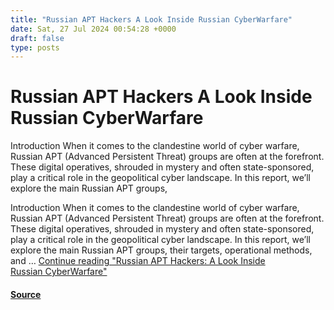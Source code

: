 ```yaml
---
title: "Russian APT Hackers A Look Inside Russian CyberWarfare"
date: Sat, 27 Jul 2024 00:54:28 +0000
draft: false
type: posts
---
```

# Russian APT Hackers A Look Inside Russian CyberWarfare





Introduction When it comes to the clandestine world of cyber warfare, Russian APT (Advanced Persistent Threat) groups are often at the forefront. These digital operatives, shrouded in mystery and often state-sponsored, play a critical role in the geopolitical cyber landscape. In this report, we’ll explore the main Russian APT groups,

Introduction When it comes to the clandestine world of cyber warfare, Russian APT (Advanced Persistent Threat) groups are often at the forefront. These digital operatives, shrouded in mystery and often state-sponsored, play a critical role in the geopolitical cyber landscape. In this report, we’ll explore the main Russian APT groups, their targets, operational methods, and … [Continue reading "Russian APT Hackers: A Look Inside Russian CyberWarfare"](https://cyberarms.wordpress.com/2024/07/26/russian-apt-hackers-a-look-inside-russian-cyberwarfare/)

#### [Source](https://cyberarms.wordpress.com/2024/07/26/russian-apt-hackers-a-look-inside-russian-cyberwarfare/)

